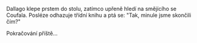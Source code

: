 Dallago klepe prstem do stolu, zatímco upřeně hledí na smějícího se Coufala. Posléze odhazuje třídní knihu a ptá se: "Tak, minule jsme skončili čím?"

Pokračování příště...